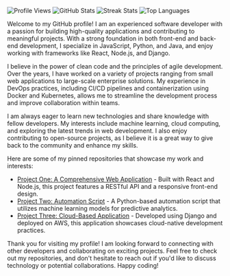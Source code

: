 ![Profile Views](https://komarev.com/ghpvc/?username=carlfitzgerald705&label=Profile%20views&color=blue&style=flat)
![GitHub Stats](https://github-readme-stats.vercel.app/api?username=carlfitzgerald705&show_icons=true&theme=radical)
![Streak Stats](https://github-readme-streak-stats.herokuapp.com/?user=carlfitzgerald705&theme=dark)
![Top Languages](https://github-readme-stats.vercel.app/api/top-langs/?username=carlfitzgerald705&layout=compact&theme=radical)

Welcome to my GitHub profile! I am an experienced software developer with a passion for building high-quality applications and contributing to meaningful projects. With a strong foundation in both front-end and back-end development, I specialize in JavaScript, Python, and Java, and enjoy working with frameworks like React, Node.js, and Django.

I believe in the power of clean code and the principles of agile development. Over the years, I have worked on a variety of projects ranging from small web applications to large-scale enterprise solutions. My experience in DevOps practices, including CI/CD pipelines and containerization using Docker and Kubernetes, allows me to streamline the development process and improve collaboration within teams.

I am always eager to learn new technologies and share knowledge with fellow developers. My interests include machine learning, cloud computing, and exploring the latest trends in web development. I also enjoy contributing to open-source projects, as I believe it is a great way to give back to the community and enhance my skills.

Here are some of my pinned repositories that showcase my work and interests:

- [Project One: A Comprehensive Web Application](https://github.com/carlfitzgerald705/project-one) - Built with React and Node.js, this project features a RESTful API and a responsive front-end design.
- [Project Two: Automation Script](https://github.com/carlfitzgerald705/project-two) - A Python-based automation script that utilizes machine learning models for predictive analytics.
- [Project Three: Cloud-Based Application](https://github.com/carlfitzgerald705/project-three) - Developed using Django and deployed on AWS, this application showcases cloud-native development practices.

Thank you for visiting my profile! I am looking forward to connecting with other developers and collaborating on exciting projects. Feel free to check out my repositories, and don't hesitate to reach out if you'd like to discuss technology or potential collaborations. Happy coding!
